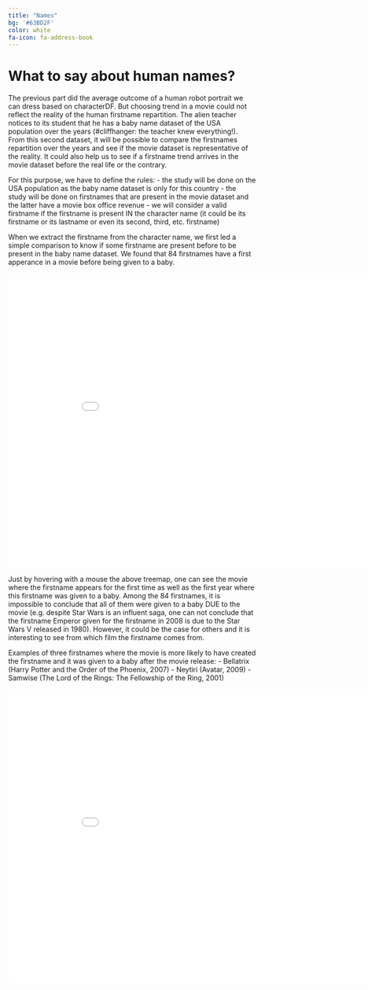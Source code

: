 ```yaml
---
title: "Names"
bg: '#63BD2F'
color: white
fa-icon: fa-address-book
---
```



# What to say about human names?

The previous part did the average outcome of a human robot portrait we can dress based on characterDF. But choosing trend in a movie could not reflect the reality of the human firstname repartition. The alien teacher notices to its student that he has a baby name dataset of the USA population over the years (#cliffhanger: the teacher knew everything!). From this second dataset, it will be possible to compare the firstnames repartition over the years and see if the movie dataset is representative of the reality. It could also help us to see if a firstname trend arrives in the movie dataset before the real life or the contrary.

For this purpose, we have to define the rules:
    - the study will be done on the USA population as the baby name dataset is only for this country
    - the study will be done on firstnames that are present in the movie dataset and the latter have a movie box office revenue
    - we will consider a valid firstname if the firstname is present IN the character name (it could be its firstname or its lastname or even its second, third, etc. firstname)

When we extract the firstname from the character name, we first led a simple comparison to know if some firstname are present before to be present in the baby name dataset. We found that 84 firstnames have a first apperance in a movie before being given to a baby.

<iframe src="img/html/treemap_top_100_characters.html" width="900" height="600" frameborder="0" style="border: 0px"></iframe>

Just by hovering with a mouse the above treemap, one can see the movie where the firstname appears for the first time as well as the first year where this firstname was given to a baby. Among the 84 firstnames, it is impossible to conclude that all of them were given to a baby DUE to the movie (e.g. despite Star Wars is an influent saga, one can not conclude that the firstname Emperor given for the firstname in 2008 is due to the Star Wars V released in 1980). However, it could be the case for others and it is interesting to see from which film the firstname comes from. 

Examples of three firstnames where the movie is more likely to have created the firstname and it was given to a baby after the movie release:
    - Bellatrix (Harry Potter and the Order of the Phoenix, 2007)
    - Neytiri (Avatar, 2009)
    - Samwise (The Lord of the Rings: The Fellowship of the Ring, 2001)

<iframe src="img/html/piechart_repartition_of_the_genres_in_the_top_400_movies.html" width="900" height="600" frameborder="0" style="border: 0px"></iframe>

